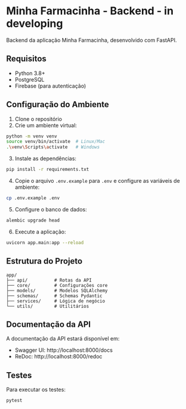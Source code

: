 # Minha Farmacinha - Backend - in developing

Backend da aplicação Minha Farmacinha, desenvolvido com FastAPI.

## Requisitos

- Python 3.8+
- PostgreSQL
- Firebase (para autenticação)

## Configuração do Ambiente

1. Clone o repositório
2. Crie um ambiente virtual:

```bash
python -m venv venv
source venv/bin/activate  # Linux/Mac
.\venv\Scripts\activate   # Windows
```

3. Instale as dependências:

```bash
pip install -r requirements.txt
```

4. Copie o arquivo `.env.example` para `.env` e configure as variáveis de ambiente:

```bash
cp .env.example .env
```

5. Configure o banco de dados:

```bash
alembic upgrade head
```

6. Execute a aplicação:

```bash
uvicorn app.main:app --reload
```

## Estrutura do Projeto

```
app/
├── api/          # Rotas da API
├── core/         # Configurações core
├── models/       # Modelos SQLAlchemy
├── schemas/      # Schemas Pydantic
├── services/     # Lógica de negócio
└── utils/        # Utilitários
```

## Documentação da API

A documentação da API estará disponível em:

- Swagger UI: http://localhost:8000/docs
- ReDoc: http://localhost:8000/redoc

## Testes

Para executar os testes:

```bash
pytest
```
